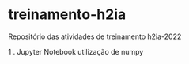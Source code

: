 # treinamento-h2ia
Repositório das atividades de treinamento h2ia-2022 

1 . Jupyter Notebook utilização de numpy
